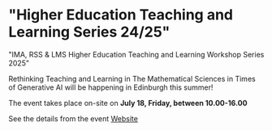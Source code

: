 # "Higher Education Teaching and Learning Series 24/25"

"IMA, RSS & LMS Higher Education Teaching and Learning Workshop Series 2025"

Rethinking Teaching and Learning in The Mathematical Sciences in Times of Generative AI will be happening in Edinburgh this summer!

The event takes place on-site on **July 18, Friday, between 10.00-16.00**

See the details from the event [Website](https://oevkaya.github.io/HE-Workshop-Series/)
